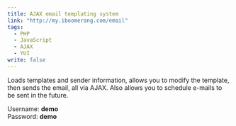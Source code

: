 ```yaml
---
title: AJAX email templating system
link: "http://my.iboomerang.com/email"
tags: 
  - PHP
  - JavaScript
  - AJAX
  - YUI
write: false
---
```


Loads templates and sender information, allows you to modify the template, then sends the email, all via AJAX. Also allows you to schedule e-mails to be sent in the future.

Username: <b>demo</b><br />Password: <b>demo</b>